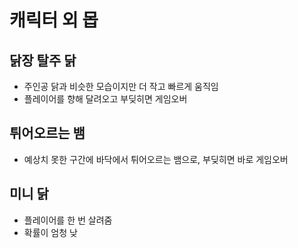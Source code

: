 # 캐릭터 외 몹

## 닭장 탈주 닭
- 주인공 닭과 비슷한 모습이지만 더 작고 빠르게 움직임
- 플레이어를 향해 달려오고 부딪히면 게임오버

## 튀어오르는 뱀
- 예상치 못한 구간에 바닥에서 튀어오르는 뱀으로, 부딪히면 바로 게임오버

## 미니 닭
- 플레이어를 한 번 살려줌
- 확률이 엄청 낮
